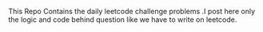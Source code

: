 This Repo Contains the daily leetcode challenge problems .I post here only the logic and code behind question like we have to write on leetcode.

